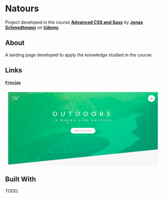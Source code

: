 # Natours

Project developed in the course **[Advanced CSS and Sass](https://www.udemy.com/course/advanced-css-and-sass)** by **[Jonas Schmedtmann](https://www.udemy.com/user/jonasschmedtmann)** on **[Udemy](https://www.udemy.com)**.

## About

A landing page developed to apply the knowledge studied in the course.

## Links

**[`Preview`](https://alexbleggi.netlify.app/preview/natours)**

<img src="https://github.com/alexbjr369/alexbjr369/blob/main/images/natours.png" alt="Natours">

## Built With

TODO.
